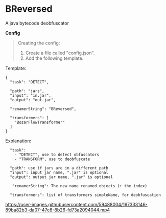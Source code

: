 # BReversed
A java bytecode deobfuscator

**Config**
> Creating the config:
>  
> 1. Create a file called "config.json".
> 2. Add the following template.
> 
Template:
```
{
  "task": "DETECT",

  "path": "jars",
  "input": "in.jar",
  "output": "out.jar",
  
  "renamerString": "BReversed",

  "transformers": [
    "BozarFlowTransformer"
  ]
}
```
Explanation:
```
  "task":
    - "DETECT", use to detect obfuscators
    - "TRANSFORM", use to deobfuscate
    
  "path": use if jars are in a different path
  "input": input jar name, ".jar" is optional
  "output": output jar name, ".jar" is optional
  
   "renamerString": The new name renamed objects (+ the index)
  
  "transformers": list of transformers simpleName, for deobfuscation
```

https://user-images.githubusercontent.com/59488004/197333146-89ba82b3-da07-47c8-8b26-fd73a2094044.mp4

